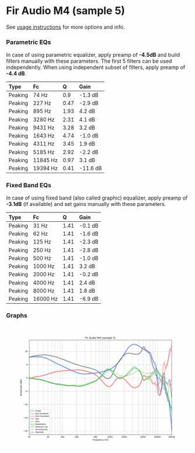# Fir Audio M4 (sample 5)
See [usage instructions](https://github.com/jaakkopasanen/AutoEq#usage) for more options and info.

### Parametric EQs
In case of using parametric equalizer, apply preamp of **-4.5dB** and build filters manually
with these parameters. The first 5 filters can be used independently.
When using independent subset of filters, apply preamp of **-4.4 dB**.

| Type    | Fc       |    Q | Gain     |
|:--------|:---------|:-----|:---------|
| Peaking | 74 Hz    | 0.9  | -1.3 dB  |
| Peaking | 227 Hz   | 0.47 | -2.9 dB  |
| Peaking | 895 Hz   | 1.93 | 4.2 dB   |
| Peaking | 3280 Hz  | 2.31 | 4.1 dB   |
| Peaking | 9431 Hz  | 3.28 | 3.2 dB   |
| Peaking | 1643 Hz  | 4.74 | -1.0 dB  |
| Peaking | 4311 Hz  | 3.45 | 1.9 dB   |
| Peaking | 5185 Hz  | 2.92 | -2.2 dB  |
| Peaking | 11845 Hz | 0.97 | 3.1 dB   |
| Peaking | 19394 Hz | 0.41 | -11.6 dB |

### Fixed Band EQs
In case of using fixed band (also called graphic) equalizer, apply preamp of **-3.1dB**
(if available) and set gains manually with these parameters.

| Type    | Fc       |    Q | Gain    |
|:--------|:---------|:-----|:--------|
| Peaking | 31 Hz    | 1.41 | -0.1 dB |
| Peaking | 62 Hz    | 1.41 | -1.6 dB |
| Peaking | 125 Hz   | 1.41 | -2.3 dB |
| Peaking | 250 Hz   | 1.41 | -2.8 dB |
| Peaking | 500 Hz   | 1.41 | -1.0 dB |
| Peaking | 1000 Hz  | 1.41 | 3.2 dB  |
| Peaking | 2000 Hz  | 1.41 | -0.2 dB |
| Peaking | 4000 Hz  | 1.41 | 2.4 dB  |
| Peaking | 8000 Hz  | 1.41 | 1.8 dB  |
| Peaking | 16000 Hz | 1.41 | -6.9 dB |

### Graphs
![](./Fir%20Audio%20M4%20(sample%205).png)